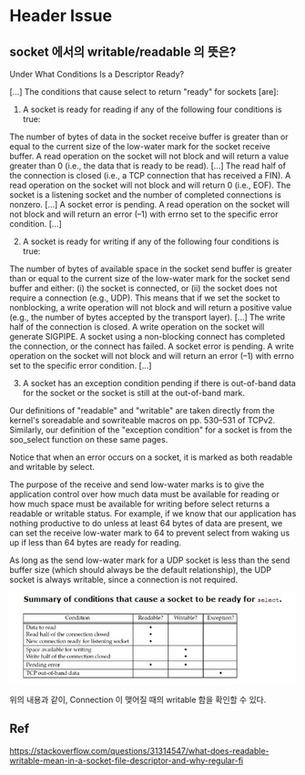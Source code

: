 # Header Issue

## socket 에서의 writable/readable 의 뜻은?

Under What Conditions Is a Descriptor Ready?

[...] The conditions that cause select to return "ready" for sockets [are]:

1. A socket is ready for reading if any of the following four conditions is true:

The number of bytes of data in the socket receive buffer is greater than or equal to the current size of the low-water mark for the socket receive buffer. A read operation on the socket will not block and will return a value greater than 0 (i.e., the data that is ready to be read). [...]
The read half of the connection is closed (i.e., a TCP connection that has received a FIN). A read operation on the socket will not block and will return 0 (i.e., EOF).
The socket is a listening socket and the number of completed connections is nonzero. [...]
A socket error is pending. A read operation on the socket will not block and will return an error (–1) with errno set to the specific error condition. [...]

2. A socket is ready for writing if any of the following four conditions is true:

The number of bytes of available space in the socket send buffer is greater than or equal to the current size of the low-water mark for the socket send buffer and either: (i) the socket is connected, or (ii) the socket does not require a connection (e.g., UDP). This means that if we set the socket to nonblocking, a write operation will not block and will return a positive value (e.g., the number of bytes accepted by the transport layer). [...]
The write half of the connection is closed. A write operation on the socket will generate SIGPIPE.
A socket using a non-blocking connect has completed the connection, or the connect has failed.
A socket error is pending. A write operation on the socket will not block and will return an error (–1) with errno set to the specific error condition. [...]

3. A socket has an exception condition pending if there is out-of-band data for the socket or the socket is still at the out-of-band mark.

Our definitions of "readable" and "writable" are taken directly from the kernel's soreadable and sowriteable macros on pp. 530–531 of TCPv2. Similarly, our definition of the "exception condition" for a socket is from the soo_select function on these same pages.

Notice that when an error occurs on a socket, it is marked as both readable and writable by select.

The purpose of the receive and send low-water marks is to give the application control over how much data must be available for reading or how much space must be available for writing before select returns a readable or writable status. For example, if we know that our application has nothing productive to do unless at least 64 bytes of data are present, we can set the receive low-water mark to 64 to prevent select from waking us up if less than 64 bytes are ready for reading.

As long as the send low-water mark for a UDP socket is less than the send buffer size (which should always be the default relationship), the UDP socket is always writable, since a connection is not required.

![Alt text](/posts/pics/summary_of_condition.png)


위의 내용과 같이, Connection 이 맺어질 때의 writable 함을 확인할 수 있다.

Ref
  - 
https://stackoverflow.com/questions/31314547/what-does-readable-writable-mean-in-a-socket-file-descriptor-and-why-regular-fi
